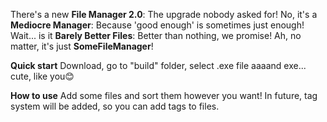 There's a new **File Manager 2.0**: The upgrade nobody asked for! No, it's a **Mediocre Manager**: Because 'good enough' is sometimes just enough! Wait... is it **Barely Better Files**: Better than nothing, we promise! Ah, no matter, it's just **SomeFileManager**!

**Quick start**
Download, go to "build" folder, select .exe file aaaand exe... cute, like you😊

**How to use**
Add some files and sort them however you want! In future, tag system will be added, so you can add tags to files.
